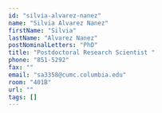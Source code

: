 ```yaml
---
id: "silvia-alvarez-nanez"
name: "Silvia Alvarez Nanez"
firstName: "Silvia"
lastName: "Alvarez Nanez"
postNominalLetters: "PhD"
title: "Postdoctoral Research Scientist "
phone: "851-5292"
fax: ""
email: "sa3358@cumc.columbia.edu"
room: "401B"
url: ""
tags: []
---
```

